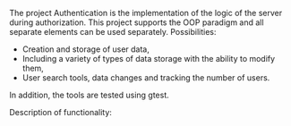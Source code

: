 The project Authentication is the implementation of the logic of the server during authorization.
This project supports the OOP paradigm and all separate elements can be used separately.
Possibilities:
- Creation and storage of user data,
- Including a variety of types of data storage with the ability to modify them,
- User search tools, data changes and tracking the number of users.
  
In addition, the tools are tested using gtest.

Description of functionality:

